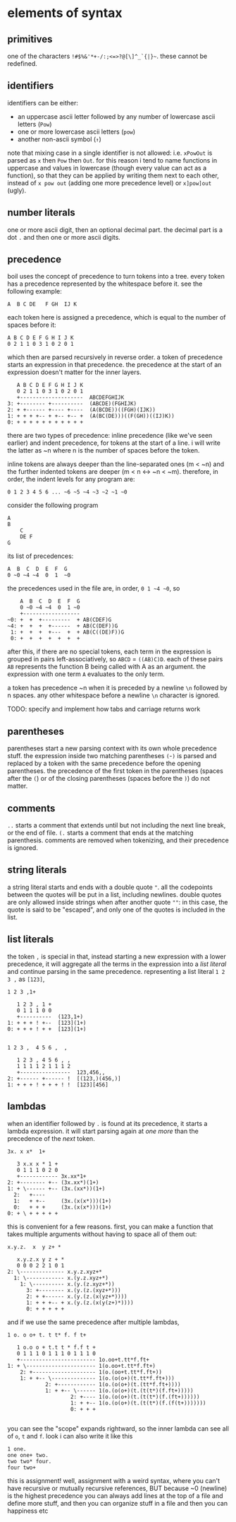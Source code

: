 # elements of syntax
## primitives
one of the characters ``!#$%&'*+-/:;<=>?@[\]^_`{|}~``. these cannot be redefined.
## identifiers
identifiers can be either:
- an uppercase ascii letter followed by any number of lowercase ascii letters (`Pow`)
- one or more lowercase ascii letters (`pow`)
- another non-ascii symbol (`↑`)

note that mixing case in a single identifier is not allowed: i.e. `xPowOut` is parsed as `x` then `Pow` then `Out`. for this reason i tend to name functions in uppercase and values in lowercase (though every value can act as a function), so that they can be applied by writing them next to each other, instead of `x pow out` (adding one more precedence level) or `x]pow]out` (ugly).

## number literals
one or more ascii digit, then an optional decimal part. the decimal part is a dot `.` and then one or more ascii digits.

## precedence
boil uses the concept of precedence to turn tokens into a tree. every token has a precedence represented by the whitespace before it. see the following example:
```
A  B C DE   F GH  IJ K
```
each token here is assigned a precedence, which is equal to the number of spaces before it:

```
A B C D E F G H I J K
0 2 1 1 0 3 1 0 2 0 1
```
which then are parsed recursively in reverse order. a token of precedence starts an expression in that precedence. the precedence at the start of an expression doesn't matter for the inner layers.
```
   A B C D E F G H I J K
   0 2 1 1 0 3 1 0 2 0 1
   +--------------------  ABCDEFGHIJK
3: +-------- +----------  (ABCDE)(FGHIJK)
2: + +------ +---- +----  (A(BCDE))((FGH)(IJK))
1: + + + +-- + +-- +-- +  (A(BC(DE)))((F(GH))((IJ)K))
0: + + + + + + + + + + +
```
there are two types of precedence: inline precedence (like we've seen earlier) and indent precedence, for tokens at the start of a line. i will write the latter as ~n where n is the number of spaces before the token.

inline tokens are always deeper than the line-separated ones (m < ~n) and the further indented tokens are deeper (m < n ↔ ~n < ~m). therefore, in order, the indent levels for any program are:

```
0 1 2 3 4 5 6 ... ~6 ~5 ~4 ~3 ~2 ~1 ~0
```
consider the following program
```
A
B
    C
    DE F
G
```
its list of precedences:
```
A  B  C  D  E  F  G
0 ~0 ~4 ~4  0  1  ~0
```
the precedences used in the file are, in order, `0 1 ~4 ~0`, so
```
    A  B  C  D  E  F  G
    0 ~0 ~4 ~4  0  1 ~0
    +------------------
~0: +  +  +---------  + AB(CDEF)G
~4: +  +  +  +------  + AB(C(DEF))G
 1: +  +  +  +---  +  + AB(C((DE)F))G
 0: +  +  +  +  +  +  + 
```
after this, if there are no special tokens, each term in the expression is grouped in pairs left-associatively, so `ABCD` = `((AB)C)D`. each of these pairs `AB` represents the function B being called with A as an argument. the expression with one term `A` evaluates to the only term.

a token has precedence ~n when it is preceded by a newline `\n` followed by n spaces. any other whitespace before a newline `\n` character is ignored.

TODO: specify and implement how tabs and carriage returns work
## parentheses
parentheses start a new parsing context with its own whole precedence stuff. the expression inside two matching parentheses `(`-`)` is parsed and replaced by a token with the same precedence before the opening parentheses. the precedence of the first token in the parentheses (spaces after the `(`) or of the closing parentheses (spaces before the `)`) do not matter.

## comments
`..` starts a comment that extends until but not including the next line break, or the end of file. `(.` starts a comment that ends at the matching parenthesis. comments are removed when tokenizing, and their precedence is ignored.

## string literals
a string literal starts and ends with a double quote `"`. all the codepoints between the quotes will be put in a list, including newlines. double quotes are only allowed inside strings when after another quote `""`: in this case, the quote is said to be "escaped", and only one of the quotes is included in the list.

## list literals
the token `,` is special in that, instead starting a new expression with a lower precedence, it will aggregate all the terms in the expression into a _list literal_ and continue parsing in the same precedence. representing a list literal `1 2 3 ,` as `[123]`,

```
1 2 3 ,1+

   1 2 3 , 1 +
   0 1 1 1 0 0
   +----------  (123,1+)
1: + + + ! +--  [123](1+)
0: + + + ! + +  [123](1+)


1 2 3 ,  4 5 6 ,  ,

   1 2 3 , 4 5 6 , ,
   1 1 1 1 2 1 1 1 2
   +----------------  123,456,,
2: +------ +------ !  [(123,)(456,)]
1: + + + ! + + + ! !  [123][456]
```

## lambdas

when an identifier followed by `.` is found at its precedence, it starts a lambda expression. it will start parsing again at _one more_ than the precedence of the _next_ token.

```
3x. x x*  1+

   3 x.x x * 1 +
   0 1 1 1 0 2 0
   +------------ 3x.xx*1+
2: +-------- +-- (3x.xx*)(1+)
1: + \------ +-- (3x.(xx*))(1+)
  2:   +----     
  1:   + +--     (3x.(x(x*)))(1+)
  0:   + + +     (3x.(x(x*)))(1+)
0: + \ + + + + + 
```

this is convenient for a few reasons. first, you can make a function that takes multiple arguments without having to space all of them out:

```
x.y.z.  x  y z+ *

   x.y.z.x y z + *
   0 0 0 2 2 1 0 1
2: \-------------- x.y.z.xyz+*
  1: \------------ x.(y.z.xyz+*)
    1: \---------- x.(y.(z.xyz+*))
      3: +-------- x.(y.(z.(xyz+*)))
      2: + +------ x.(y.(z.(x(yz+*))))
      1: + + +-- + x.(y.(z.(x(y(z+)*))))
      0: + + + + +
```
and if we use the same precedence after multiple lambdas,

```
1 o. o o+ t. t t* f. f t+

   1 o.o o + t.t t * f.f t +
   0 1 1 1 0 1 1 1 0 1 1 1 0
   +------------------------ 1o.oo+t.tt*f.ft+
1: + \---------------------- 1(o.oo+t.tt*f.ft+)
    2: +-------------------- 1(o.(oo+t.tt*f.ft+))
    1: + +-- \-------------- 1(o.(o(o+)(t.tt*f.ft+)))
            2: +------------ 1(o.(o(o+)(t.(tt*f.ft+))))
            1: + +-- \------ 1(o.(o(o+)(t.(t(t*)(f.ft+)))))
                    2: +---- 1(o.(o(o+)(t.(t(t*)(f.(ft+))))))
                    1: + +-- 1(o.(o(o+)(t.(t(t*)(f.(f(t+)))))))
                    0: + + +


```

you can see the "scope" expands rightward, so the inner lambda can see all of `o`, `t` and `f`. look i can also write it like this

```
1 one.
one one+ two.
two two* four.
four two+
```
this is assignment! well, assignment with a weird syntax, where you can't have recursive or mutually recursive references, BUT because ~0 (newline) is the highest precedence you can always add lines at the top of a file and define more stuff, and then you can organize stuff in a file and then you can happiness etc
